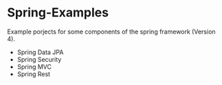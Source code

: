 Spring-Examples
===============

Example porjects for some components of the spring framework (Version 4).

- Spring Data JPA
- Spring Security
- Spring MVC
- Spring Rest
